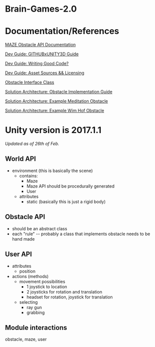 # Brain-Games-2.0
# Documentation/References
[MAZE Obstacle API Documentation](https://paper.dropbox.com/doc/Maze-Obstacle-Course-API--AYL4joJ_grYa6yA9JK5SV0KWAQ-r6LeF5nKer8SWIV3wqHDU)


[Dev Guide: GITHUBxUNITY3D Guide](https://paper.dropbox.com/doc/Dev-Guide-GitHub--Am656hWa3VkMB7r992QumpdPAg-fzIDKjJWtTxSlHH2Ci02C)

[Dev Guide: Writing Good Code?](https://paper.dropbox.com/doc/Dev-Guide--AnV_77eNnc6eP0K35WzBOSeuAQ-YqjO9RlrgQb9VxxzY6zYj)

[Dev Guide: Asset Sources && Licensing](https://paper.dropbox.com/doc/Licensing--AoHQniMm3~EoC4PePMHY4TeTAQ-hPsVceaRyon9WRaLwMpXx)

[Obstacle Interface Class](https://paper.dropbox.com/doc/Obstacle-Interface-Class-PARENT--AnMYBme1k_kLVsXIOt4wyLTSAg-EtDIGGJ4UNaGECNtZvHpf)

[Solution Architecture: Obstacle Implementation Guide](https://paper.dropbox.com/doc/Obstacle-Implementation-Architecture--AnCxImsAM7LB_kJqql~DlKaTAg-VKBBZLaOhGmY3cVnmnFgb)

[Solution Architecture: Example Meditation Obstacle](https://paper.dropbox.com/doc/Meditation-Obstacle-Architecture--AnASf7RYcqSVYUF_HuCo8CyiAg-8wyKWobDQ516GbKHuh71o)

[Solution Architecture: Example Wim Hof Obstacle](https://paper.dropbox.com/doc/Wim-Hof-Obstacle-Architecture--AnBeA_SVqlQA8HX7r77_xKyIAg-jp7NB25FQrnEidHgeP7eL)

# Unity version is 2017.1.1

*Updated as of 26th of Feb.*
## World API
  * environment (this is basically the scene)
    * contains:
       - Maze
        * Maze API should be procedurally generated
       - User
    * attributes
       - static (basically this is just a rigid body)
## Obstacle API
  * should be an abstract class
  * each "rule" -- probably a class that implements obstacle needs to be hand made


## User API
  * attributes
    * position
  * actions (methods)
    * movement
      possibilities
      * 1 joystick to location
      * 2 joysticks for rotation and translation
      * headset for rotation, joystick for translation
    * selecting
      * ray gun
      * grabbing

## Module interactions
   obstacle, maze, user
